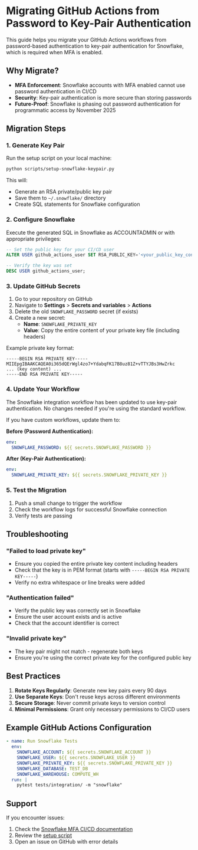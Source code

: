 # Migrating GitHub Actions from Password to Key-Pair Authentication

This guide helps you migrate your GitHub Actions workflows from password-based authentication to key-pair authentication for Snowflake, which is required when MFA is enabled.

## Why Migrate?

- **MFA Enforcement**: Snowflake accounts with MFA enabled cannot use password authentication in CI/CD
- **Security**: Key-pair authentication is more secure than storing passwords
- **Future-Proof**: Snowflake is phasing out password authentication for programmatic access by November 2025

## Migration Steps

### 1. Generate Key Pair

Run the setup script on your local machine:

```bash
python scripts/setup-snowflake-keypair.py
```

This will:
- Generate an RSA private/public key pair
- Save them to `~/.snowflake/` directory
- Create SQL statements for Snowflake configuration

### 2. Configure Snowflake

Execute the generated SQL in Snowflake as ACCOUNTADMIN or with appropriate privileges:

```sql
-- Set the public key for your CI/CD user
ALTER USER github_actions_user SET RSA_PUBLIC_KEY='<your_public_key_content>';

-- Verify the key was set
DESC USER github_actions_user;
```

### 3. Update GitHub Secrets

1. Go to your repository on GitHub
2. Navigate to **Settings** > **Secrets and variables** > **Actions**
3. Delete the old `SNOWFLAKE_PASSWORD` secret (if exists)
4. Create a new secret:
   - **Name**: `SNOWFLAKE_PRIVATE_KEY`
   - **Value**: Copy the entire content of your private key file (including headers)

Example private key format:
```
-----BEGIN RSA PRIVATE KEY-----
MIIEpgIBAAKCAQEA0i365dQErWgl4zo7+YdabqFK17B8uz81Z+vTTYJBs3HwZrkc
... (key content) ...
-----END RSA PRIVATE KEY-----
```

### 4. Update Your Workflow

The Snowflake integration workflow has been updated to use key-pair authentication. No changes needed if you're using the standard workflow.

If you have custom workflows, update them to:

**Before (Password Authentication):**
```yaml
env:
  SNOWFLAKE_PASSWORD: ${{ secrets.SNOWFLAKE_PASSWORD }}
```

**After (Key-Pair Authentication):**
```yaml
env:
  SNOWFLAKE_PRIVATE_KEY: ${{ secrets.SNOWFLAKE_PRIVATE_KEY }}
```

### 5. Test the Migration

1. Push a small change to trigger the workflow
2. Check the workflow logs for successful Snowflake connection
3. Verify tests are passing

## Troubleshooting

### "Failed to load private key"
- Ensure you copied the entire private key content including headers
- Check that the key is in PEM format (starts with `-----BEGIN RSA PRIVATE KEY-----`)
- Verify no extra whitespace or line breaks were added

### "Authentication failed"
- Verify the public key was correctly set in Snowflake
- Ensure the user account exists and is active
- Check that the account identifier is correct

### "Invalid private key"
- The key pair might not match - regenerate both keys
- Ensure you're using the correct private key for the configured public key

## Best Practices

1. **Rotate Keys Regularly**: Generate new key pairs every 90 days
2. **Use Separate Keys**: Don't reuse keys across different environments
3. **Secure Storage**: Never commit private keys to version control
4. **Minimal Permissions**: Grant only necessary permissions to CI/CD users

## Example GitHub Actions Configuration

```yaml
- name: Run Snowflake Tests
  env:
    SNOWFLAKE_ACCOUNT: ${{ secrets.SNOWFLAKE_ACCOUNT }}
    SNOWFLAKE_USER: ${{ secrets.SNOWFLAKE_USER }}
    SNOWFLAKE_PRIVATE_KEY: ${{ secrets.SNOWFLAKE_PRIVATE_KEY }}
    SNOWFLAKE_DATABASE: TEST_DB
    SNOWFLAKE_WAREHOUSE: COMPUTE_WH
  run: |
    pytest tests/integration/ -m "snowflake"
```

## Support

If you encounter issues:
1. Check the [Snowflake MFA CI/CD documentation](snowflake-mfa-cicd.md)
2. Review the [setup script](../scripts/setup-snowflake-keypair.py)
3. Open an issue on GitHub with error details
